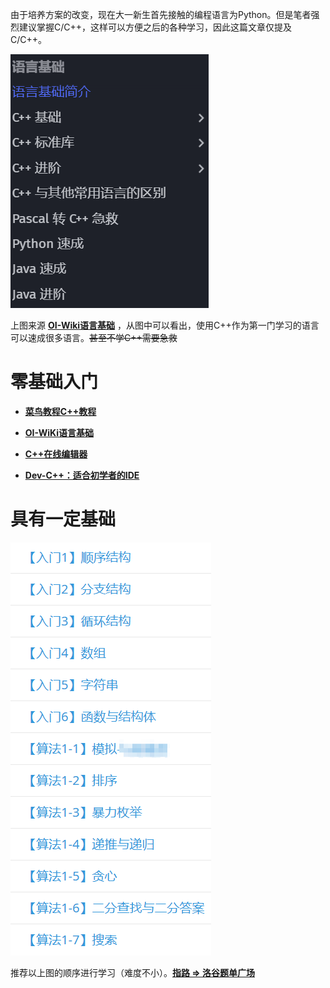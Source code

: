 由于培养方案的改变，现在大一新生首先接触的编程语言为Python。但是笔者强烈建议掌握C/C++，这样可以方便之后的各种学习，因此这篇文章仅提及C/C++。

![OI-Wiki语言基础目录](Image/image01.png)

上图来源 **[OI-Wiki语言基础](https://oi-wiki.org/lang/)** ，从图中可以看出，使用C++作为第一门学习的语言可以速成很多语言。~~甚至不学C++需要急救~~

# 零基础入门

- **[菜鸟教程C++教程](https://www.runoob.com/cplusplus/cpp-tutorial.html)**

- **[OI-WiKi语言基础](https://oi-wiki.org/lang/)**

- **[C++在线编辑器](https://www.runoob.com/try/runcode.php?filename=helloworld&type=cpp)**

- **[Dev-C++：适合初学者的IDE](https://sourceforge.net/projects/orwelldevcpp/)**



# 具有一定基础

![洛谷题单](Image/image03.png)

推荐以上图的顺序进行学习（难度不小）。**[指路 => 洛谷题单广场](https://www.luogu.com.cn/training/list)**